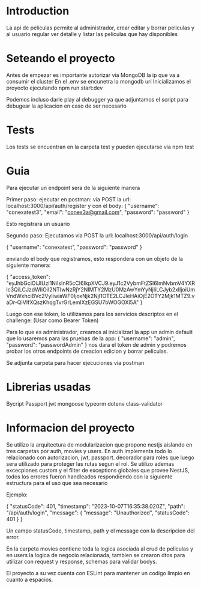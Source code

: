 # Introduction 

La api de peliculas permite al administrador, crear editar y borrar peliculas y al usuario regular ver detalle y listar las peliculas que hay disponibles

# Seteando el proyecto

Antes de empezar es importante autorizar via MongoDB la ip que va a consumir el cluster
En el .env se encunetra la mongodb uri
Inicializamos el proyecto ejecutando npm run start:dev

Podemos incluso darle play al debugger ya que adjuntamos el script para debugear la aplicacion en caso de ser necesario

# Tests
Los tests se encuentran en la carpeta test y pueden ejecutarse via npm test

# Guia
Para ejecutar un endpoint sera de la siguiente manera

Primer paso: ejecutar en postman: 
via POST la url: localhost:3000/api/auth/register y con el body: 
{
    "username": "conexatest3",
    "email": "conex3a@gmail.com",
    "password": "password"
} 

Esto registrara un usuario

Segundo paso: Ejecutamos via POST la url: localhost:3000/api/auth/login

{
    "username": "conexatest",
    "password": "password"
} 

enviando el body que registramos, esto respondera con un objeto de la siguiente manera:

{
    "access_token": "eyJhbGciOiJIUzI1NiIsInR5cCI6IkpXVCJ9.eyJ1c2VybmFtZSI6ImNvbmV4YXRlc3QiLCJzdWIiOiI2NTIwNzRjY2NlMTY2MzU0MzAwYmYyNjIiLCJyb2xlIjoiUmVndWxhciBVc2VyIiwiaWF0IjoxNjk2NjI1OTE2LCJleHAiOjE2OTY2Mjk1MTZ9.vaDr-QIVIfXQszKhqgTvrGrLemlXzEGSU7bWOGOXl5A"
}

Luego con ese token, lo utilizamos para los servicios descriptos en el challenge: (Usar como Bearer Token)

Para lo que es administrador, creamos al inicializarl la app un admin default que lo usaremos para las pruebas de la app:
{
    "username": "admin",
    "password": "passwordAdmin"
} nos dara el token de admin y podremos probar los otros endpoints de creacion edicion y borrar peliculas.

Se adjunta carpeta para hacer ejecuciones via postman

# Librerias usadas

Bycript
Passport
jwt
mongoose
typeorm
dotenv
class-validator

# Informacion del proyecto

Se utilizo la arquitectura de modularizacion que propone nestjs aislando en tres carpetas por auth, movies y users. En auth implementa todo lo relacionado con autorizacion, jwt, passport. decorador para roles que luego sera utilizado para proteger las rutas segun el rol. Se utilizo ademas excecpiones custom y el filter de exceptions globales que provee NestJS, todos los errores fueron handleados respondiendo con la siguiente estructura
para el uso que sea necesario

Ejemplo: 

{
    "statusCode": 401,
    "timestamp": "2023-10-07T16:35:38.020Z",
    "path": "/api/auth/login",
    "message": {
        "message": "Unauthorized",
        "statusCode": 401
    }
}

Un campo statusCode, timestamp, path y el message con la descripcion del error.

En la carpeta movies contiene toda la logica asociada al crud de peliculas y en users la logica de negocio relacionada, tambien se crearon dtos para utilizar con request y response, schemas para validar bodys.

El proyecto a su vez cuenta con ESLint para mantener un codigo limpio en cuanto a espacios.
